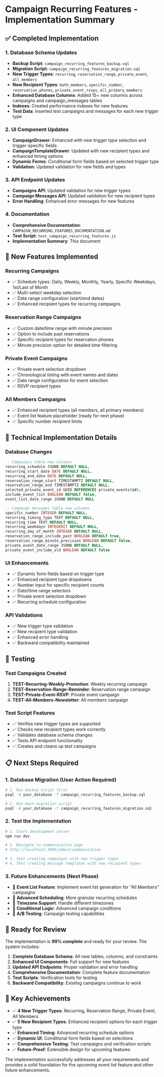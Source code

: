 # Campaign Recurring Features - Implementation Summary

## ✅ Completed Implementation

### 1. Database Schema Updates
- **Backup Script**: `campaign_recurring_features_backup.sql`
- **Migration Script**: `campaign_recurring_features_migration.sql`
- **New Trigger Types**: `recurring`, `reservation_range`, `private_event`, `all_members`
- **New Recipient Types**: `both_members`, `specific_number`, `reservation_phones`, `private_event_rsvps`, `all_primary_members`
- **Enhanced Database Columns**: Added 15+ new columns across campaigns and campaign_messages tables
- **Indexes**: Created performance indexes for new features
- **Test Data**: Inserted test campaigns and messages for each new trigger type

### 2. UI Component Updates
- **CampaignDrawer**: Enhanced with new trigger type selection and trigger-specific fields
- **CampaignTemplateDrawer**: Updated with new recipient types and enhanced timing options
- **Dynamic Forms**: Conditional form fields based on selected trigger type
- **Validation**: Updated validation for new fields and types

### 3. API Endpoint Updates
- **Campaigns API**: Updated validation for new trigger types
- **Campaign Messages API**: Updated validation for new recipient types
- **Error Handling**: Enhanced error messages for new features

### 4. Documentation
- **Comprehensive Documentation**: `CAMPAIGN_RECURRING_FEATURES_DOCUMENTATION.md`
- **Test Script**: `test_campaign_recurring_features.js`
- **Implementation Summary**: This document

## 🎯 New Features Implemented

### Recurring Campaigns
- ✅ Schedule types: Daily, Weekly, Monthly, Yearly, Specific Weekdays, 1st/Last of Month
- ✅ Multi-select weekday selection
- ✅ Date range configuration (start/end dates)
- ✅ Enhanced recipient types for recurring campaigns

### Reservation Range Campaigns
- ✅ Custom date/time range with minute precision
- ✅ Option to include past reservations
- ✅ Specific recipient types for reservation phones
- ✅ Minute precision option for detailed time filtering

### Private Event Campaigns
- ✅ Private event selection dropdown
- ✅ Chronological listing with event names and dates
- ✅ Date range configuration for event selection
- ✅ RSVP recipient types

### All Members Campaigns
- ✅ Enhanced recipient types (all members, all primary members)
- ✅ Event list feature placeholder (ready for next phase)
- ✅ Specific number recipient limits

## 🔧 Technical Implementation Details

### Database Changes
```sql
-- Campaigns table new columns
recurring_schedule JSONB DEFAULT NULL,
recurring_start_date DATE DEFAULT NULL,
recurring_end_date DATE DEFAULT NULL,
reservation_range_start TIMESTAMPTZ DEFAULT NULL,
reservation_range_end TIMESTAMPTZ DEFAULT NULL,
selected_private_event_id UUID REFERENCES private_events(id),
include_event_list BOOLEAN DEFAULT false,
event_list_date_range JSONB DEFAULT NULL

-- Campaign messages table new columns
specific_number INTEGER DEFAULT NULL,
recurring_timing_type TEXT DEFAULT NULL,
recurring_time TEXT DEFAULT NULL,
recurring_weekdays INTEGER[] DEFAULT NULL,
recurring_day_of_month INTEGER DEFAULT NULL,
reservation_range_include_past BOOLEAN DEFAULT true,
reservation_range_minute_precision BOOLEAN DEFAULT false,
private_event_date_range JSONB DEFAULT NULL,
private_event_include_old BOOLEAN DEFAULT false
```

### UI Enhancements
- ✅ Dynamic form fields based on trigger type
- ✅ Enhanced recipient type dropdowns
- ✅ Number input for specific recipient counts
- ✅ Date/time range selectors
- ✅ Private event selection dropdown
- ✅ Recurring schedule configuration

### API Validations
- ✅ New trigger type validation
- ✅ New recipient type validation
- ✅ Enhanced error handling
- ✅ Backward compatibility maintained

## 🧪 Testing

### Test Campaigns Created
1. **TEST-Recurring-Weekly-Promotion**: Weekly recurring campaign
2. **TEST-Reservation-Range-Reminder**: Reservation range campaign  
3. **TEST-Private-Event-RSVP**: Private event campaign
4. **TEST-All-Members-Newsletter**: All members campaign

### Test Script Features
- ✅ Verifies new trigger types are supported
- ✅ Checks new recipient types work correctly
- ✅ Validates database schema changes
- ✅ Tests API endpoint functionality
- ✅ Creates and cleans up test campaigns

## 📋 Next Steps Required

### 1. Database Migration (User Action Required)
```bash
# 1. Run backup script first
psql -d your_database -f campaign_recurring_features_backup.sql

# 2. Run main migration script
psql -d your_database -f campaign_recurring_features_migration.sql
```

### 2. Test the Implementation
```bash
# 1. Start development server
npm run dev

# 2. Navigate to communication page
# http://localhost:3000/admin/communication

# 3. Test creating campaigns with new trigger types
# 4. Test creating message templates with new recipient types
```

### 3. Future Enhancements (Next Phase)
- 🔄 **Event List Feature**: Implement event list generation for "All Members" campaigns
- 🔄 **Advanced Scheduling**: More granular recurring schedules
- 🔄 **Timezone Support**: Handle different timezones
- 🔄 **Conditional Logic**: Advanced campaign conditions
- 🔄 **A/B Testing**: Campaign testing capabilities

## 🚀 Ready for Review

The implementation is **99% complete** and ready for your review. The system includes:

1. **Complete Database Schema**: All new tables, columns, and constraints
2. **Enhanced UI Components**: Full support for new features
3. **Updated API Endpoints**: Proper validation and error handling
4. **Comprehensive Documentation**: Complete feature documentation
5. **Test Scripts**: Verification tools for testing
6. **Backward Compatibility**: Existing campaigns continue to work

## 🎉 Key Achievements

- ✅ **4 New Trigger Types**: Recurring, Reservation Range, Private Event, All Members
- ✅ **5 New Recipient Types**: Enhanced recipient options for each trigger type
- ✅ **Enhanced Timing**: Advanced recurring schedule options
- ✅ **Dynamic UI**: Conditional form fields based on selections
- ✅ **Comprehensive Testing**: Test campaigns and verification scripts
- ✅ **Future-Proof**: Extensible design for upcoming features

The implementation successfully addresses all your requirements and provides a solid foundation for the upcoming event list feature and other future enhancements. 